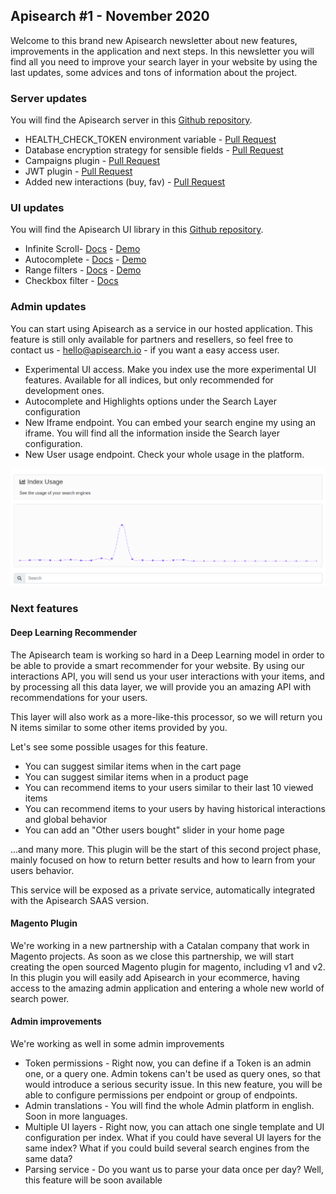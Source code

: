 ## Apisearch #1 - November 2020

Welcome to this brand new Apisearch newsletter about new features, improvements
in the application and next steps. In this newsletter you will find all you need
to improve your search layer in your website by using the last updates, some
advices and tons of information about the project.

### Server updates

You will find the Apisearch server in this 
[Github repository](https://github.com/apisearch-io/search-server).

* HEALTH_CHECK_TOKEN environment variable - [Pull Request](https://github.com/apisearch-io/search-server/pull/421)
* Database encryption strategy for sensible fields - [Pull Request](https://github.com/apisearch-io/search-server/pull/413)
* Campaigns plugin - [Pull Request](https://github.com/apisearch-io/search-server/pull/410)
* JWT plugin - [Pull Request](https://github.com/apisearch-io/search-server/pull/416)
* Added new interactions (buy, fav) - [Pull Request](https://github.com/apisearch-io/search-server/pull/418)

### UI updates

You will find the Apisearch UI library in this 
[Github repository](https://github.com/apisearch-io/search-ui).

* Infinite Scroll- [Docs](https://docs.apisearch.io/#/ui/recipes?id=infinite-scrolling) - [Demo](https://apisearch-io.github.io/search-ui/examples/infinite-scroll.html)
* Autocomplete - [Docs](https://docs.apisearch.io/#/ui/recipes?id=autocomplete-input) - [Demo](https://apisearch-io.github.io/search-ui/examples/standard-search.html)
* Range filters - [Docs](https://docs.apisearch.io/#/ui/reference?id=range-filter) - [Demo](file:///var/www/apisearch/search-ui/examples/minimum-setup.html)
* Checkbox filter - [Docs](https://docs.apisearch.io/#/ui/reference?id=checkbox-filter)

### Admin updates

You can start using Apisearch as a service in our hosted application. This
feature is still only available for partners and resellers, so feel free to
contact us - hello@apisearch.io - if you want a easy access user.

* Experimental UI access. Make you index use the more experimental UI features.
Available for all indices, but only recommended for development ones.
* Autocomplete and Highlights options under the Search Layer configuration
* New Iframe endpoint. You can embed your search engine my using an iframe.
You will find all the information inside the Search layer configuration. 
* New User usage endpoint. Check your whole usage in the platform.

![New user usage chart](../assets/images/admin1.png)

### Next features

#### Deep Learning Recommender

The Apisearch team is working so hard in a Deep Learning model in order to be
able to provide a smart recommender for your website. By using our interactions
API, you will send us your user interactions with your items, and by processing
all this data layer, we will provide you an amazing API with recommendations for
your users.

This layer will also work as a more-like-this processor, so we will return you
N items similar to some other items provided by you.

Let's see some possible usages for this feature.

- You can suggest similar items when in the cart page
- You can suggest similar items when in a product page
- You can recommend items to your users similar to their last 10 viewed items
- You can recommend items to your users by having historical interactions and
global behavior
- You can add an "Other users bought" slider in your home page

...and many more. This plugin will be the start of this second project phase, 
mainly focused on how to return better results and how to learn from your users
behavior.

This service will be exposed as a private service, automatically integrated with
the Apisearch SAAS version.

#### Magento Plugin

We're working in a new partnership with a Catalan company that work in Magento
projects. As soon as we close this partnership, we will start creating the
open sourced Magento plugin for magento, including v1 and v2. In this plugin you
will easily add Apisearch in your ecommerce, having access to the amazing admin
application and entering a whole new world of search power.

#### Admin improvements

We're working as well in some admin improvements

- Token permissions - Right now, you can define if a Token is an admin one, or
a query one. Admin tokens can't be used as query ones, so that would introduce a
serious security issue. In this new feature, you will be able to configure 
permissions per endpoint or group of endpoints.
- Admin translations - You will find the whole Admin platform in english. Soon
in more languages.
- Multiple UI layers - Right now, you can attach one single template and UI
configuration per index. What if you could have several UI layers for the same
index? What if you could build several search engines from the same data?
- Parsing service - Do you want us to parse your data once per day? Well, this
feature will be soon available